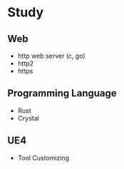 # Study

## Web
* http web server (c, go)
* http2
* https

## Programming Language
* Rust
* Crystal

## UE4
* Tool Customizing
